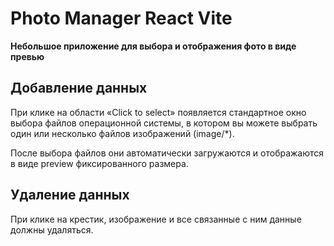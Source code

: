 # Photo Manager React Vite

**Небольшое приложение для выбора и отображения фото в виде превью**

## Добавление данных

При клике на области «Click to select» появляется стандартное окно выбора файлов операционной системы, в котором вы можете выбрать один или несколько файлов изображений (image/\*).

После выбора файлов они автоматически загружаются и отображаются в виде preview фиксированного размера.

## Удаление данных

При клике на крестик, изображение и все связанные с ним данные должны удаляться.
